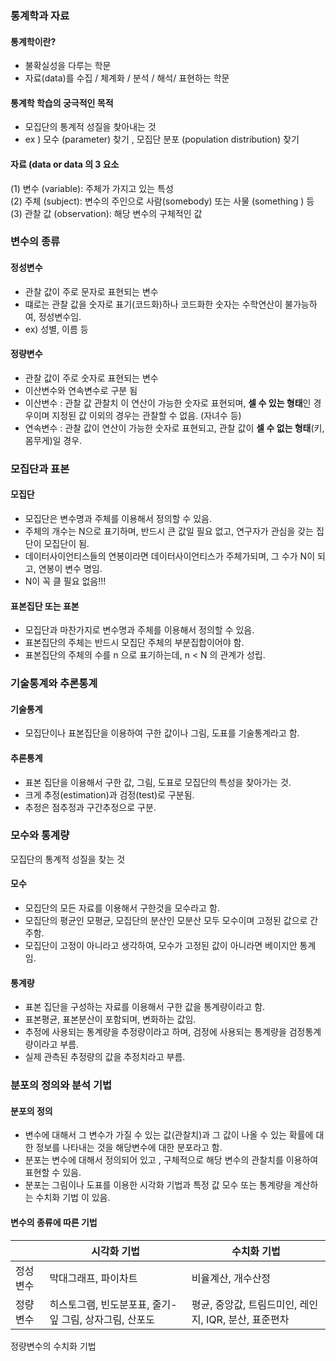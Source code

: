 ### 통계학과 자료
#### 통계학이란?
- 불확실성을 다루는 학문
- 자료(data)를 수집 / 체계화 / 분석 / 해석/ 표현하는 학문
  
#### 통계학 학습의 궁극적인 목적
- 모집단의 통계적 성질을 찾아내는 것
- ex ) 모수 (parameter) 찾기 , 모집단 분포 (population distribution) 찾기
  
#### 자료 (data or data 의 3 요소
(1) 변수 (variable): 주체가 가지고 있는 특성  
(2) 주체 (subject): 변수의 주인으로 사람(somebody) 또는 사물 (something ) 등  
(3) 관찰 값 (observation): 해당 변수의 구체적인 값 

### 변수의 종류
#### 정성변수
- 관찰 값이 주로 문자로 표현되는 변수
- 떄로는 관찰 값을 숫자로 표기(코드화)하나 코드화한 숫자는 수학연산이 불가능하여, 정성변수임.
- ex) 성별, 이름 등
  
#### 정량변수
- 관찰 값이 주로 숫자로 표현되는 변수
- 이산변수와 연속변수로 구분 됨
- 이산변수 : 관찰 값 관찰치 이 연산이 가능한 숫자로 표현되며, **셀 수 있는 형태**인 경우이며 지정된 값 이외의 경우는 관찰할 수 없음. (자녀수 등)
- 연속변수 : 관찰 값이 연산이 가능한 숫자로 표현되고, 관찰 값이 **셀 수 없는 형태**(키, 몸무게)일 경우.

### 모집단과 표본
#### 모집단
- 모집단은 변수명과 주체를 이용해서 정의할 수 있음.
- 주체의 개수는 N으로 표기하며, 반드시 큰 값일 필요 없고, 연구자가 관심을 갖는 집단이 모집단이 됨.
- 데이터사이언티스들의 연봉이라면 데이터사이언티스가 주체가되며, 그 수가 N이 되고, 연봉이 변수 명임. 
- N이 꼭 클 필요 없음!!!
  
#### 표본집단 또는 표본
- 모집단과 마찬가지로 변수명과 주체를 이용해서 정의할 수 있음.
- 표본집단의 주체는 반드시 모집단 주체의 부분집합이어야 함.
- 표본집단의 주체의 수를 n 으로 표기하는데, n < N 의 관계가 성립.

### 기술통계와 추론통계
#### 기술통계
- 모집단이나 표본집단을 이용하여 구한 값이나 그림, 도표를 기술통계라고 함.
#### 추론통계
-  표본 집단을 이용해서 구한 값, 그림, 도표로 모집단의 특성을 찾아가는 것.
-  크게 추정(estimation)과 검정(test)로 구분됨.
-  추정은 점추정과 구간추정으로 구분.

### 모수와 통계량
모집단의 통계적 성질을 찾는 것
#### 모수
- 모집단의 모든 자료를 이용해서 구한것을 모수라고 함.
- 모집단의 평균인 모평균, 모집단의 분산인 모분산 모두 모수이며 고정된 값으로 간주함.
- 모집단이 고정이 아니라고 생각하여, 모수가 고정된 값이 아니라면 베이지안 통계임.
  
#### 통계량
- 표본 집단을 구성하는 자료를 이용해서 구한 값을 통계량이라고 함.
- 표본평균, 표본분산이 포함되며, 변화하는 값임.
- 추정에 사용되는 통계량을 추정량이라고 하며, 검정에 사용되는 통계량을 검정통계량이라고 부름.
- 실제 관측된 추정량의 값을 추정치라고 부름.

### 분포의 정의와 분석 기법
#### 분포의 정의
- 변수에 대해서 그 변수가 가질 수 있는 값(관찰치)과 그 값이 나올 수 있는 확률에 대한 정보를 나타내는 것을 해당변수에 대한 분포라고 함.
- 분포는 변수에 대해서 정의되어 있고 , 구체적으로 해당 변수의 관찰치를 이용하여 표현할 수 있음.
- 분포는 그림이나 도표를 이용한 시각화 기법과 특정 값 모수 또는 통계량을 계산하는 수치화 기법 이 있음.
#### 변수의 종류에 따른 기법
|          | 시각화 기법                                            | 수치화 기법                                            |
|----------|--------------------------------------------------------|--------------------------------------------------------|
| 정성변수 | 막대그래프, 파이차트                                   | 비율계산, 개수산정                                     |
| 정량변수 | 히스토그램, 빈도분포표, 줄기-잎 그림, 상자그림, 산포도 | 평균, 중앙값, 트림드미인, 레인지, IQR,  분산, 표준편차 |

정량변수의
수치화 기법